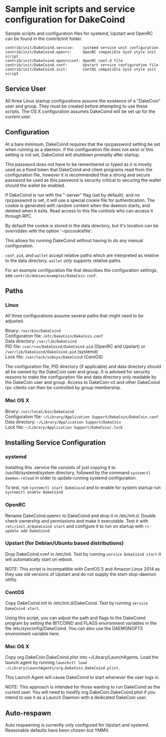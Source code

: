 Sample init scripts and service configuration for DakeCoind
==========================================================

Sample scripts and configuration files for systemd, Upstart and OpenRC
can be found in the contrib/init folder.

    contrib/init/DakeCoind.service:    systemd service unit configuration
    contrib/init/DakeCoind.openrc:     OpenRC compatible SysV style init script
    contrib/init/DakeCoind.openrcconf: OpenRC conf.d file
    contrib/init/DakeCoind.conf:       Upstart service configuration file
    contrib/init/DakeCoind.init:       CentOS compatible SysV style init script

Service User
---------------------------------

All three Linux startup configurations assume the existence of a "DakeCoin" user
and group.  They must be created before attempting to use these scripts.
The OS X configuration assumes DakeCoind will be set up for the current user.

Configuration
---------------------------------

At a bare minimum, DakeCoind requires that the rpcpassword setting be set
when running as a daemon.  If the configuration file does not exist or this
setting is not set, DakeCoind will shutdown promptly after startup.

This password does not have to be remembered or typed as it is mostly used
as a fixed token that DakeCoind and client programs read from the configuration
file, however it is recommended that a strong and secure password be used
as this password is security critical to securing the wallet should the
wallet be enabled.

If DakeCoind is run with the "-server" flag (set by default), and no rpcpassword is set,
it will use a special cookie file for authentication. The cookie is generated with random
content when the daemon starts, and deleted when it exits. Read access to this file
controls who can access it through RPC.

By default the cookie is stored in the data directory, but it's location can be overridden
with the option '-rpccookiefile'.

This allows for running DakeCoind without having to do any manual configuration.

`conf`, `pid`, and `wallet` accept relative paths which are interpreted as
relative to the data directory. `wallet` *only* supports relative paths.

For an example configuration file that describes the configuration settings,
see `contrib/debian/examples/DakeCoin.conf`.

Paths
---------------------------------

### Linux

All three configurations assume several paths that might need to be adjusted.

Binary:              `/usr/bin/DakeCoind`  
Configuration file:  `/etc/DakeCoin/DakeCoin.conf`  
Data directory:      `/var/lib/DakeCoind`  
PID file:            `/var/run/DakeCoind/DakeCoind.pid` (OpenRC and Upstart) or `/var/lib/DakeCoind/DakeCoind.pid` (systemd)  
Lock file:           `/var/lock/subsys/DakeCoind` (CentOS)  

The configuration file, PID directory (if applicable) and data directory
should all be owned by the DakeCoin user and group.  It is advised for security
reasons to make the configuration file and data directory only readable by the
DakeCoin user and group.  Access to DakeCoin-cli and other DakeCoind rpc clients
can then be controlled by group membership.

### Mac OS X

Binary:              `/usr/local/bin/DakeCoind`  
Configuration file:  `~/Library/Application Support/DakeCoin/DakeCoin.conf`  
Data directory:      `~/Library/Application Support/DakeCoin`  
Lock file:           `~/Library/Application Support/DakeCoin/.lock`  

Installing Service Configuration
-----------------------------------

### systemd

Installing this .service file consists of just copying it to
/usr/lib/systemd/system directory, followed by the command
`systemctl daemon-reload` in order to update running systemd configuration.

To test, run `systemctl start DakeCoind` and to enable for system startup run
`systemctl enable DakeCoind`

### OpenRC

Rename DakeCoind.openrc to DakeCoind and drop it in /etc/init.d.  Double
check ownership and permissions and make it executable.  Test it with
`/etc/init.d/DakeCoind start` and configure it to run on startup with
`rc-update add DakeCoind`

### Upstart (for Debian/Ubuntu based distributions)

Drop DakeCoind.conf in /etc/init.  Test by running `service DakeCoind start`
it will automatically start on reboot.

NOTE: This script is incompatible with CentOS 5 and Amazon Linux 2014 as they
use old versions of Upstart and do not supply the start-stop-daemon utility.

### CentOS

Copy DakeCoind.init to /etc/init.d/DakeCoind. Test by running `service DakeCoind start`.

Using this script, you can adjust the path and flags to the DakeCoind program by
setting the BITCOIND and FLAGS environment variables in the file
/etc/sysconfig/DakeCoind. You can also use the DAEMONOPTS environment variable here.

### Mac OS X

Copy org.DakeCoin.DakeCoind.plist into ~/Library/LaunchAgents. Load the launch agent by
running `launchctl load ~/Library/LaunchAgents/org.DakeCoin.DakeCoind.plist`.

This Launch Agent will cause DakeCoind to start whenever the user logs in.

NOTE: This approach is intended for those wanting to run DakeCoind as the current user.
You will need to modify org.DakeCoin.DakeCoind.plist if you intend to use it as a
Launch Daemon with a dedicated DakeCoin user.

Auto-respawn
-----------------------------------

Auto respawning is currently only configured for Upstart and systemd.
Reasonable defaults have been chosen but YMMV.

